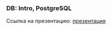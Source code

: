 ### DB: Intro, PostgreSQL

Ссылка на презентацию: [презентация](https://github.com/ait-tr/cohort39.1/blob/main/db/lesson_01/DB_intro_PostgreSQL.pdf)
